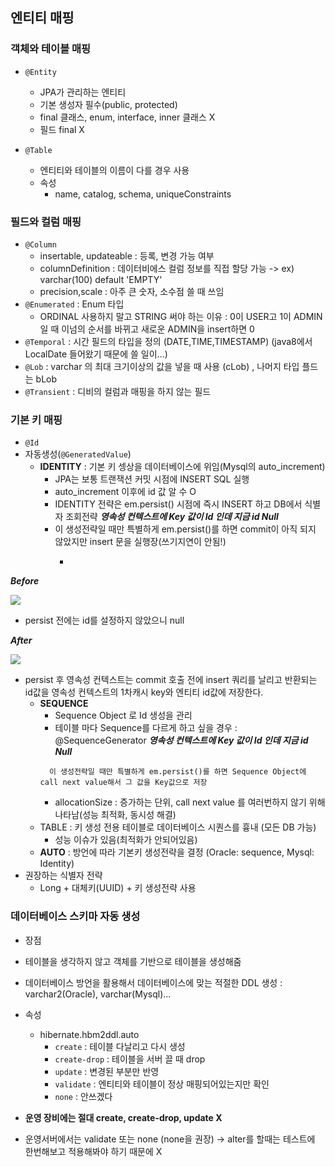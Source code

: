 ## 엔티티 매핑

### 객체와 테이블 매핑
- `@Entity`
    - JPA가 관리하는 엔티티
    - 기본 생성자 필수(public, protected)
    - final 클래스, enum, interface, inner 클래스 X
    - 필드 final X

- `@Table`
    - 엔티티와 테이블의 이름이 다를 경우 사용
    - 속성
        - name, catalog, schema, uniqueConstraints

### 필드와 컬럼 매핑
- `@Column`
    -  insertable, updateable : 등록, 변경 가능 여부
    - columnDefinition : 데이터비에스 컬럼 정보를 직접 할당 가능 -> ex) varchar(100) default 'EMPTY'
    - precision,scale : 아주 큰 숫자, 소수점 쓸 때 쓰임
- `@Enumerated` : Enum 타입
    -   ORDINAL 사용하지 말고 STRING 써야 하는 이유 : 0이 USER고 1이 ADMIN일 때 이넘의 순서를 바뀌고 새로운 ADMIN을 insert하면 0
- `@Temporal` : 시간 필드의 타입을 정의 (DATE,TIME,TIMESTAMP) (java8에서 LocalDate 들어왔기 때문에 쓸 일이...)
- `@Lob` : varchar 의 최대 크기이상의 값을 넣을 때 사용 (cLob) , 나머지 타입 플드는 bLob
- `@Transient` :  디비의 컬럼과 매핑을 하지 않는 필드

### 기본 키 매핑
- `@Id`
- 자동생성(`@GeneratedValue`)
    - **IDENTITY** : 기본 키 셍상을 데이터베이스에 위임(Mysql의 auto_increment)
        - JPA는 보통 트랜잭션 커밋 시점에 INSERT SQL 실행
        - auto_increment 이후에 id 값 알 수 O
        - IDENTITY 전략은 em.persist() 시점에 즉시 INSERT 하고 DB에서 식별자 조회전략
        ***영속성 컨텍스트에 Key 값이 Id 인데 지금 id Null***
        - 이 생성전략일 때만 특별하게 em.persist()를 하면 commit이 아직 되지 않았지만 insert 문을 실행장(쓰기지연이 안됨!)
            - ~~~select로 id를 가져온다~~~ => JDBC Driver 기능 중 insert 를 하면 id 를 반환해주는 기능을 제공

***Before***

![](/img/before-persist.png)<br>
- persist 전에는 id를 설정하지 않았으니 null

***After***

![](/img/after-persist.png)
- persist 후 영속성 컨텍스트는 commit 호출 전에 insert 쿼리를 날리고 반환되는 id값을 영속성 컨텍스트의 1차캐시 key와 엔티티 id값에 저장한다.
    - **SEQUENCE**
        - Sequence Object 로 Id 생성을 관리
        - 테이블 마다 Sequence를 다르게 하고 싶을 경우 : @SequenceGenerator
         ***영속성 컨텍스트에 Key 값이 Id 인데 지금 id Null***
       ```text
         이 생성전략일 때만 특별하게 em.persist()를 하면 Sequence Object에 call next value해서 그 값을 Key값으로 저장
       ```
        - allocationSize : 증가하는 단위, call next value 를 여러번하지 않기 위해 나타남(성능 최적화, 동시성 해결)
    - TABLE : 키 생성 전용 테이블로 데이터베이스 시퀀스를 흉내 (모든 DB 가능)
        - 성능 이슈가 있음(최적화가 안되어있음)
    - **AUTO** : 방언에 따라 기본키 생성전략을 결정 (Oracle: sequence, Mysql: Identity)
- 권장하는 식별자 전략
    - Long + 대체키(UUID) + 키 생성전략 사용

### 데이터베이스 스키마 자동 생성
- 장점
 - 테이블을 생각하지 않고 객체를 기반으로 테이블을 생성해줌
 - 데이터베이스 방언을 활용해서 데이터베이스에 맞는 적절한 DDL 생성 : varchar2(Oracle), varchar(Mysql)...
- 속성
    -   hibernate.hbm2ddl.auto
        - `create` :  테이블 다날리고 다시 생성
        - `create-drop` : 테이블을 서버 끌 때 drop
        - `update` : 변경된 부분만 반영
        - `validate` : 엔티티와 테이블이 정상 매핑되어있는지만 확인
        - `none` : 안쓰겠다

- **운영 장비에는 절대 create, create-drop, update X**
- 운영서버에서는 validate 또는 none (none을 권장) -> alter를 할때는 테스트에 한번해보고 적용해봐야 하기 때문에 X